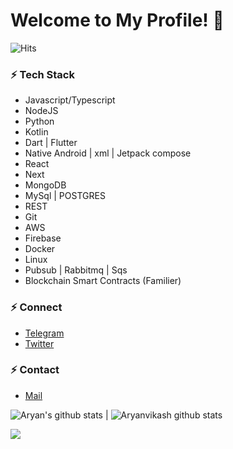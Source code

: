 # Welcome to My Profile! 👋 
 ![Hits](https://hits.seeyoufarm.com/api/count/incr/badge.svg?url=https://github.com/aryanvikash/)

### ⚡ Tech Stack

- Javascript/Typescript
- NodeJS
- Python
- Kotlin 
- Dart | Flutter
- Native Android | xml | Jetpack compose
- React
- Next
- MongoDB 
- MySql | POSTGRES
- REST
- Git
- AWS 
- Firebase
- Docker
- Linux
- Pubsub | Rabbitmq | Sqs
- Blockchain  Smart Contracts (Familier)


 ### ⚡ Connect

- [Telegram](https://telegram.dog/aryanvikash "Telegram")
- [Twitter](https://twitter.com/_aryanvikash "Twitter")

### ⚡ Contact

- [Mail](mailto:aryanvikash@duck.com "Mail")


![Aryan's github stats](https://github-stats-alpha.vercel.app/api?username=aryanvikash&cc=000&tc=fff&ic=fff&bc=000) | ![Aryanvikash github stats](https://github-readme-stats.vercel.app/api/top-langs/?username=aryanvikash&theme=radical&layout=compact)

<img src="https://github-readme-streak-stats.herokuapp.com/?user=aryanvikash"></img>

